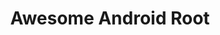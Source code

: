 ---
layout: home
title: Awesome Android Root
description: "A curated collection of best Android root apps, Magisk modules, LSPosed modules and tools,tricks and guides."
head:
  - - link
    - rel: canonical
      href: https://awesome-android-root.link

hero:
  name: "Awesome Android Root"
  tagline: "The ultimate resource for Android rooting enthusiasts"
  image:
    src: /images/logo_dark.svg
    alt: Awesome Android Root Logo
  actions:
    - theme: brand
      text: Browse Root Apps →
      link: /apps
    - theme: brand
      text: Rooting Guides →
      link: /rooting-guides/
    - theme: alt
      text: FAQs
      link: /faqs
    - theme: alt
      text: Contribute
      link: /contributing

features:
  - icon: 📱
    title: Essential Root Apps
    details: Carefully curated collection of root applications organized by category. From system tools to customization - discover the best apps for your rooted device.
    link: /apps
  - icon: 📖
    title: Comprehensive Guides
    details: Step-by-step rooting tutorials for major Android devices. Clear instructions for Xiaomi, Samsung, Pixel, and more.
    link: /rooting-guides/
  - icon: ⭐
    title: Open Source Project
    details: Help improve this resource by contributing guides, adding apps, or fixing issues. Join us in building the best Android rooting knowledge base.
    link: /contributing
  - icon: 🔒
    title: Safety & Security
    details: Learn about rooting safety, security implications, and best practices to protect your device.
    link: /faqs#safety-security
  - icon: ❓
    title: Common Issues
    details: Find solutions to frequent rooting problems and compatibility issues.
    link: /troubleshooting/
---